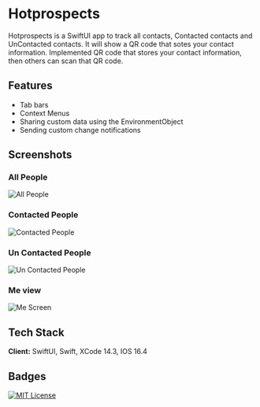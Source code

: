 
# Hotprospects

Hotprospects is a SwiftUI app to track all contacts, Contacted contacts and UnContacted contacts.  It will show a QR code that sotes your contact information.  Implemented QR code that stores your contact information, then others can scan that QR code.


## Features

- Tab bars
- Context Menus
- Sharing custom data using the EnvironmentObject
- Sending custom change notifications


## Screenshots

### All People
![All People](https://github.com/suneethanallamotu/HotProspects/blob/main/HotProspects/HotProspectsScreens/AllContactedPeople.png?raw=true)

### Contacted People
![Contacted People](https://github.com/suneethanallamotu/HotProspects/blob/main/HotProspects/HotProspectsScreens/ContactedPeople.png?raw=true)

### Un Contacted People
![Un Contacted People](https://github.com/suneethanallamotu/HotProspects/blob/main/HotProspects/HotProspectsScreens/UnContactedPeople.png?raw=true)

### Me view
![Me Screen](https://github.com/suneethanallamotu/HotProspects/blob/main/HotProspects/HotProspectsScreens/MeView.png?raw=true)




## Tech Stack

**Client:** SwiftUI, Swift, XCode 14.3, IOS 16.4




## Badges

[![MIT License](https://img.shields.io/badge/License-MIT-green.svg)](https://choosealicense.com/licenses/mit/)

